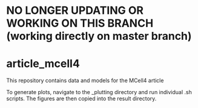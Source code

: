 # NO LONGER UPDATING OR WORKING ON THIS BRANCH (working directly on master branch)

# article_mcell4
This repository contains data and models for the MCell4 article

To generate plots, navigate to the _plutting directory and run individual .sh scripts. 
The figures are then copied into the result directory.
